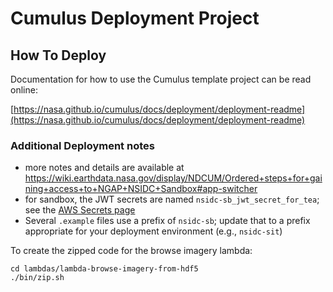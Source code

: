 # Cumulus Deployment Project
## How To Deploy
Documentation for how to use the Cumulus template project can be read online:

[https://nasa.github.io/cumulus/docs/deployment/deployment-readme](https://nasa.github.io/cumulus/docs/deployment/deployment-readme)

### Additional Deployment notes

* more notes and details are available at
  https://wiki.earthdata.nasa.gov/display/NDCUM/Ordered+steps+for+gaining+access+to+NGAP+NSIDC+Sandbox#app-switcher
* for sandbox, the JWT secrets are named `nsidc-sb_jwt_secret_for_tea`; see the
  [AWS Secrets
  page](https://us-west-2.console.aws.amazon.com/secretsmanager/home?region=us-west-2#/listSecrets)
* Several `.example` files use a prefix of `nsidc-sb`; update that to a prefix
  appropriate for your deployment environment (e.g., `nsidc-sit`)

To create the zipped code for the browse imagery lambda:

```
cd lambdas/lambda-browse-imagery-from-hdf5
./bin/zip.sh
```

